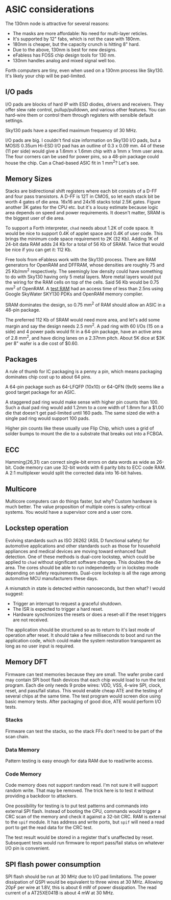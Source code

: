 # ASIC considerations

The 130nm node is attractive for several reasons:

- The masks are more affordable: No need for multi-layer reticles.
- It's supported by 12" fabs, which is not the case with 180nm.
- 180nm is cheaper, but the capacity crunch is hitting 8" hard. 
- Due to the above, 130nm is best for new designs.
- eFabless has FOSS chip design tools for 130 nm.
- 130nm handles analog and mixed signal well too. 

Forth computers are tiny, even when used on a 130nm process like Sky130.
It's likely your chip will be pad-limited.

## I/O pads

I/O pads are blocks of hard IP with ESD diodes, drivers and receivers.
They offer slew rate control, pullup/pulldown, and various other features.
You can hard-wire them or control them through registers with sensible
default settings.

Sky130 pads have a specified maximum frequency of 30 MHz.

I/O pads are big. I couldn't find size information on Sky130 I/O pads, but
a MOSIS 0.35um Hi-ESD I/O pad has an outline of 0.3 x 0.09 mm.
44 of these (11 per side) would give a 1.6mm x 1.6mm chip with a 1mm x 1mm
user area. The four corners can be used for power pins, so a 48-pin package
could house the chip. Can a Chad-based ASIC fit in 1 mm<sup>2</sup>?
Let's see.

## Memory Sizes

Stacks are bidirectional shift registers where each bit consists of a D-FF
and four pass transistors.
A D-FF is 12T in CMOS, so let each stack bit be worth 4 gates of die area.
16x16 and 24x16 stacks total 2.5K gates.
Figure another 3K gates for the CPU etc. but it's a lousy estimate because
logic area depends on speed and power requirements.
It doesn't matter, SRAM is the biggest user of die area.

To support a Forth interpreter, `chad` needs about 1.2K of code space.
It would be nice to support 0.4K of applet space and 0.4K of user code.
This brings the minimum code space requirement to 2K (32 Kb).
Adding 1K of 24-bit data RAM adds 24 Kb for a total of 56 Kb of SRAM.
Twice that would be nice if you can get it: 112 Kb.

Free tools from eFabless work with the Sky130 process. There are RAM generators for
OpenRAM and DFFRAM, whose densities are roughly 75 and 25 Kb/mm<sup>2</sup> respectively.
The seemingly low density could have something to do with Sky130 having only 5 metal layers.
More metal layers would put the wiring for the RAM cells on top of the cells.
Said 56 Kb would be 0.75 mm<sup>2</sup>
of OpenRAM. A [test RAM](https://github.com/ShonTaware/SRAM_SKY130) had
an access time of less than 2.5ns using Google SkyWater SKY130 PDKs and
OpenRAM memory complier.

SRAM dominates the design, so 0.75 mm<sup>2</sup> of RAM should allow an ASIC in
a 48-pin package.

The preferred 112 Kb of SRAM would need more area, and let's add some margin
and say the design needs 2.5 mm<sup>2</sup>. A pad ring with 60 I/Os (15 on a side)
and 4 power pads would fit in a 64-pin package, have an active area of 2.8 mm<sup>2</sup>,
and have dicing lanes on a 2.37mm pitch.
About 5K dice at $3K per 8" wafer is a die cost of $0.60.

## Packages

A rule of thumb for IC packaging is a penny a pin, which means packaging dominates
chip cost up to about 64 pins.

A 64-pin package such as 64-LFQFP (10x10) or 64-QFN (9x9) seems like a good
target package for an ASIC. 

A staggered pad ring would make sense with higher pin counts than 100.
Such a dual pad ring would add 1.2mm to a core width of 1.8mm for a $1.00 die
that doesn't get pad-limited until 160 pads. 
The same sized die with a single pad ring would support 100 pads.

Higher pin counts like these usually use Flip Chip, which uses a grid of solder bumps
to mount the die to a substrate that breaks out into a FCBGA.

## ECC

Hamming(26,31) can correct single-bit errors on data words as wide as 26-bit.
Code memory can use 32-bit words with 6 parity bits to ECC code RAM.
A 2:1 multiplexer would split the corrected data into 16-bit halves.

## Multicore

Multicore computers can do things faster, but why? Custom hardware is much better.
The value proposition of multiple cores is safety-critical systems.
You would have a supervisor core and a user core.

## Lockstep operation

Evolving standards such as ISO 26262 (ASIL D functional safety) for automotive applications
and other standards such as those for household appliances and medical devices are moving
toward enhanced fault detection. One of these methods is dual-core lockstep,
which could be applied to `chad` without significant software changes. This doubles the die area.
The cores should be able to run independently or in lockstep mode depending on safety requirements.
Dual-core lockstep is all the rage among automotive MCU manufacturers these days.

A mismatch in state is detected within nanoseconds, but then what? I would suggest:

- Trigger an interrupt to request a graceful shutdown.
- The ISR is expected to trigger a hard reset.
- Hardware synchronizes the resets or does a reset-all if the reset triggers are not received.

The application should be structured so as to return to it's last mode of operation after reset.
It should take a few milliseconds to boot and run the application code, which could make the
system restoration transparent as long as no user input is required.

## Memory DFT

Firmware can test memories because they are small.
The wafer probe card may contain SPI boot flash devices that each chip would load to run the test program.
Each die only needs 9 probe wires: VDD, VSS, 4-wire SPI, clock, reset, and pass/fail status.
This would enable cheap ATE and the testing of several chips at the same time.
The test program would screen dice using basic memory tests.
After packaging of good dice, ATE would perform I/O tests.

### Stacks

Firmware can test the stacks, so the stack FFs don't need to be part of the scan chain.

### Data Memory

Pattern testing is easy enough for data RAM due to read/write access.

### Code Memory

Code memory does not support random read.
I'm not sure it will support random write. That may be removed.
The trick here is to test it without providing a backdoor to attackers.

One possibility for testing is to put test patterns and commands into external SPI flash.
Instead of booting the CPU, commands would trigger a CRC scan of the memory
and check it against a 32-bit CRC. RAM is external to the `spif` module.
It has address and write ports, but `spif` will need a read port to get the read data
for the CRC test.

The test result would be stored in a register that's unaffected by reset.
Subsequent tests would run firmware to report pass/fail status on whatever I/O pin
is convenient.

## SPI flash power consumption

SPI flash should be run at 30 MHz due to I/O pad limitations.
The power dissipation of QSPI would be equivalent to three wires at 30 MHz.
Allowing 20pF per wire at 1.8V, this is about 6 mW of power dissipation.
The read current of a AT25XE041B is about 4 mW at 30 MHz.
